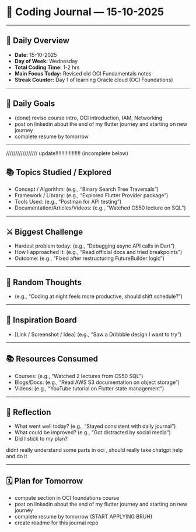 # 📝 Coding Journal — 15-10-2025

---

## 📅 Daily Overview
- **Date:** 15-10-2025  
- **Day of Week:** Wednesday
- **Total Coding Time:** 1-2 hrs  
- **Main Focus Today:** Revised old OCI Fundamentals notes 
- **Streak Counter:** Day 1 of learning Oracle cloud (OCI Foundations)

---

## 🎯 Daily Goals
- (done) revise course intro, OCI introduction, IAM, Networking 
- post on linkedin about the end of my flutter journey and starting on new journey  
- complete resume by tomorrow 

---


///////////////// update!!!!!!!!!!!!!!!!! (incomplete below)
## 📚 Topics Studied / Explored
- Concept / Algorithm: (e.g., “Binary Search Tree Traversals”)  
- Framework / Library: (e.g., “Explored Flutter Provider package”)  
- Tools Used: (e.g., “Postman for API testing”)  
- Documentation/Articles/Videos: (e.g., “Watched CS50 lecture on SQL”)  

---

## ⚔️ Biggest Challenge
- Hardest problem today: (e.g., “Debugging async API calls in Dart”)  
- How I approached it: (e.g., “Read official docs and tried breakpoints”)  
- Outcome: (e.g., “Fixed after restructuring FutureBuilder logic”)  

---

## 💭 Random Thoughts
- (e.g., “Coding at night feels more productive, should shift schedule?”)  

---

## 🌟 Inspiration Board
- [Link / Screenshot / Idea] (e.g., “Saw a Dribbble design I want to try”)  

---

## 📚 Resources Consumed
- Courses: (e.g., “Watched 2 lectures from CS50 SQL”)  
- Blogs/Docs: (e.g., “Read AWS S3 documentation on object storage”)  
- Videos: (e.g., “YouTube tutorial on Flutter state management”)  

---

## 🤔 Reflection
- What went well today? (e.g., “Stayed consistent with daily journal”)  
- What could be improved? (e.g., “Got distracted by social media”)  
- Did I stick to my plan?


didnt really understand some parts in oci , should really take chatgpt help and do it

---

## 🗓️ Plan for Tomorrow
- compute section in OCI foundations course
- post on linkedin about the end of my flutter journey and starting on new journey  
- complete resume by tomorrow (START APPLYING BRUH)
- create readme for this journal repo